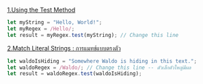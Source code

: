 [1.Using the Test Method](https://www.freecodecamp.org/learn/javascript-algorithms-and-data-structures/regular-expressions/using-the-test-method)

```js
let myString = "Hello, World!";
let myRegex = /Hello/;
let result = myRegex.test(myString); // Change this line
```

[2.Match Literal Strings : การแมทช์แบบตรงตัว](https://www.freecodecamp.org/learn/javascript-algorithms-and-data-structures/regular-expressions/match-literal-strings)

```js
let waldoIsHiding = "Somewhere Waldo is hiding in this text.";
let waldoRegex = /Waldo/; // Change this line -- ตัวเล็กตัวใหญ่มีผล
let result = waldoRegex.test(waldoIsHiding);
```
